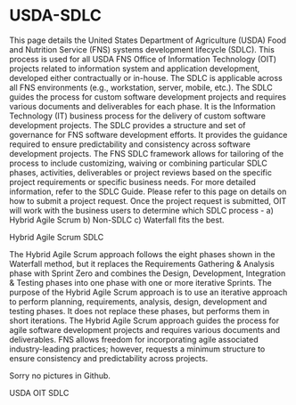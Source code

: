 # USDA-SDLC

This page details the United States Department of Agriculture (USDA) Food and Nutrition Service (FNS) systems development lifecycle (SDLC). This process is used for all USDA FNS Office of Information Technology (OIT) projects related to information system and application development, developed either contractually or in-house. The SDLC is applicable across all FNS environments (e.g., workstation, server, mobile, etc.). The SDLC guides the process for custom software development projects and requires various documents and deliverables for each phase. It is the Information Technology (IT) business process for the delivery of custom software development projects. The SDLC provides a structure and set of governance for FNS software development efforts. It provides the guidance required to ensure predictability and consistency across software development projects. The FNS SDLC framework allows for tailoring of the process to include customizing, waiving or combining particular SDLC phases, activities, deliverables or project reviews based on the specific project requirements or specific business needs. For more detailed information, refer to the SDLC Guide. Please refer to this page on details on how to submit a project request. Once the project request is submitted, OIT will work with the business users to determine which SDLC process - a) Hybrid Agile Scrum b) Non-SDLC c) Waterfall fits the best. 

Hybrid Agile Scrum SDLC 

The Hybrid Agile Scrum approach follows the eight phases shown in the Waterfall method, but it replaces the Requirements Gathering & Analysis phase with Sprint Zero and combines the Design, Development, Integration & Testing phases into one phase with one or more iterative Sprints. The purpose of the Hybrid Agile Scrum approach is to use an iterative approach to perform planning, requirements, analysis, design, development and testing phases. It does not replace these phases, but performs them in short iterations. The Hybrid Agile Scrum approach guides the process for agile software development projects and requires various documents and deliverables. FNS allows freedom for incorporating agile associated industry-leading practices; however, requests a minimum structure to ensure consistency and predictability across projects. 

Sorry no pictures in Github.

USDA OIT SDLC
